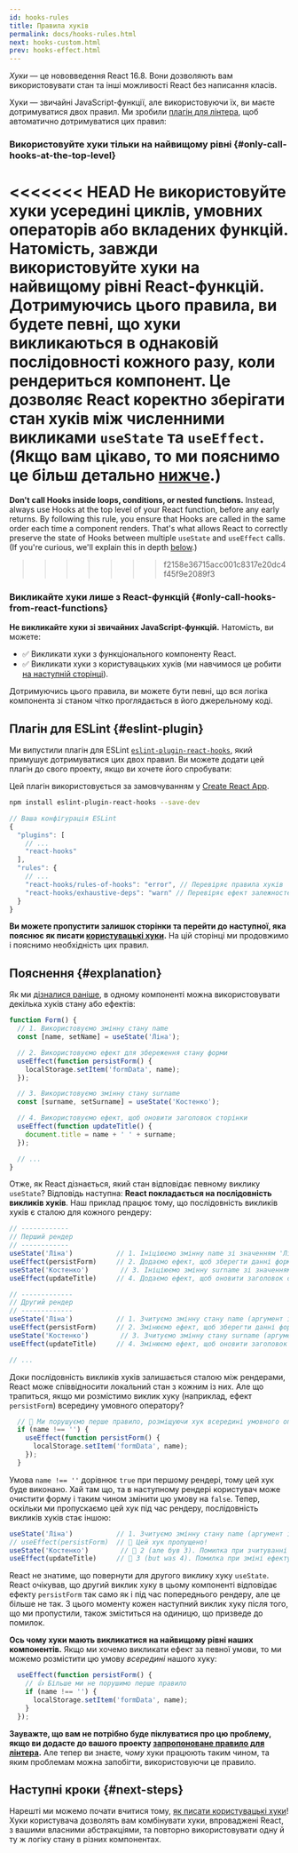 ```yaml
---
id: hooks-rules
title: Правила хуків
permalink: docs/hooks-rules.html
next: hooks-custom.html
prev: hooks-effect.html
---
```


*Хуки* — це нововведення React 16.8. Вони дозволяють вам використовувати стан та інші можливості React без написання класів.

Хуки — звичайні JavaScript-функції, але використовуючи їх, ви маєте дотримуватися двох правил. Ми зробили [плагін для лінтера](https://www.npmjs.com/package/eslint-plugin-react-hooks), щоб автоматично дотримуватися цих правил:

### Використовуйте хуки тільки на найвищому рівні {#only-call-hooks-at-the-top-level}

<<<<<<< HEAD
**Не використовуйте хуки усередині циклів, умовних операторів або вкладених функцій.** Натомість, завжди використовуйте хуки на найвищому рівні React-функцій. Дотримуючись цього правила, ви будете певні, що хуки викликаються в однаковій послідовності кожного разу, коли рендериться компонент. Це дозволяє React коректно зберігати стан хуків між численними викликами `useState` та `useEffect`. (Якщо вам цікаво, то ми пояснимо це більш детально [нижче](#explanation).)
=======
**Don't call Hooks inside loops, conditions, or nested functions.** Instead, always use Hooks at the top level of your React function, before any early returns. By following this rule, you ensure that Hooks are called in the same order each time a component renders. That's what allows React to correctly preserve the state of Hooks between multiple `useState` and `useEffect` calls. (If you're curious, we'll explain this in depth [below](#explanation).)
>>>>>>> f2158e36715acc001c8317e20dc4f45f9e2089f3

### Викликайте хуки лише з React-функцій {#only-call-hooks-from-react-functions}

**Не викликайте хуки зі звичайних JavaScript-функцій.** Натомість, ви можете:

* ✅ Викликати хуки з функціонального компоненту React.
* ✅ Викликати хуки з користувацьких хуків (ми навчимося це робити [на наступній сторінці](/docs/hooks-custom.html)).

Дотримуючись цього правила, ви можете бути певні, що вся логіка компонента зі станом чітко проглядається в його джерельному коді.

## Плагін для ESLint {#eslint-plugin}

Ми випустили плагін для ESLint [`eslint-plugin-react-hooks`](https://www.npmjs.com/package/eslint-plugin-react-hooks), який примушує дотримуватися цих двох правил. Ви можете додати цей плагін до свого проекту, якщо ви хочете його спробувати:

Цей плагін використовується за замовчуванням у [Create React App](/docs/create-a-new-react-app.html#create-react-app).

```bash
npm install eslint-plugin-react-hooks --save-dev
```

```js
// Ваша конфігурація ESLint
{
  "plugins": [
    // ...
    "react-hooks"
  ],
  "rules": {
    // ...
    "react-hooks/rules-of-hooks": "error", // Перевіряє правила хуків
    "react-hooks/exhaustive-deps": "warn" // Перевіряє ефект залежностей
  }
}
```

**Ви можете пропустити залишок сторінки та перейти до наступної, яка пояснює як писати [користувацькі хуки](/docs/hooks-custom.html).** На цій сторінці ми продовжимо і пояснимо необхідність цих правил.

## Пояснення {#explanation}

Як ми [дізналися раніше](/docs/hooks-state.html#tip-using-multiple-state-variables), в одному компоненті можна використовувати декілька хуків стану або ефектів:

```js
function Form() {
  // 1. Використовуємо змінну стану name
  const [name, setName] = useState('Ліна');

  // 2. Використовуємо ефект для збереження стану форми
  useEffect(function persistForm() {
    localStorage.setItem('formData', name);
  });

  // 3. Використовуємо змінну стану surname
  const [surname, setSurname] = useState('Костенко');

  // 4. Використовуємо ефект, щоб оновити заголовок сторінки
  useEffect(function updateTitle() {
    document.title = name + ' ' + surname;
  });

  // ...
}
```

Отже, як React дізнається, який стан відповідає певному виклику `useState`? Відповідь наступна: **React покладається на послідовність викликів хуків**. Наш приклад працює тому, що послідовність викликів хуків є сталою для кожного рендеру:

```js
// ------------
// Перший рендер
// ------------
useState('Ліна')           // 1. Ініціюємо змінну name зі значенням 'Ліна'
useEffect(persistForm)     // 2. Додаємо ефект, щоб зберегти данні форми
useState('Костенко')        // 3. Ініціюємо змінну surname зі значенням 'Костенко'
useEffect(updateTitle)     // 4. Додаємо ефект, щоб оновити заголовок сторінки

// -------------
// Другий рендер
// -------------
useState('Ліна')           // 1. Зчитуємо змінну стану name (аргумент ігнорується)
useEffect(persistForm)     // 2. Змінюємо ефект, щоб зберегти данні форми
useState('Костенко')        // 3. Зчитуємо змінну стану surname (аргумент ігнорується)
useEffect(updateTitle)     // 4. Змінюємо ефект, щоб оновити заголовок сторінки

// ...
```

Доки послідовність викликів хуків залишається сталою між рендерами, React може співвідносити локальний стан з кожним із них. Але що трапиться, якщо ми розмістимо виклик хуку (наприклад, ефект `persistForm`) всередину умовного оператору?

```js
  // 🔴 Ми порушуємо перше правило, розміщуючи хук всередині умовного оператору
  if (name !== '') {
    useEffect(function persistForm() {
      localStorage.setItem('formData', name);
    });
  }
```

Умова `name !== ''` дорівнює `true` при першому рендері, тому цей хук буде виконано. Хай там що, та в наступному рендері користувач може очистити форму і таким чином змінити цю умову на `false`. Тепер, оскільки ми пропускаємо цей хук під час рендеру, послідовність викликів хуків стає іншою:

```js
useState('Ліна')           // 1. Зчитуємо змінну стану name (аргумент ігнорується)
// useEffect(persistForm)  // 🔴 Цей хук пропущено!
useState('Костенко')        // 🔴 2 (але був 3). Помилка при зчитуванні змінної стану surname
useEffect(updateTitle)     // 🔴 3 (but was 4). Помилка при зміні ефекту
```

React не знатиме, що повернути для другого виклику хуку `useState`. React очікував, що другий виклик хуку в цьому компоненті відповідає ефекту `persistForm` так само як і під час попереднього рендеру, але це більше не так. З цього моменту кожен наступний виклик хуку після того, що ми пропустили, також зміститься на одиницю, що призведе до помилок.

**Ось чому хуки мають викликатися на найвищому рівні наших компонентів.** Якщо ми хочемо викликати ефект за певної умови, то ми можемо розмістити цю умову *всередині* нашого хуку:

```js
  useEffect(function persistForm() {
    // 👍 Більше ми не порушимо перше правило
    if (name !== '') {
      localStorage.setItem('formData', name);
    }
  });
```

**Зауважте, що вам не потрібно буде піклуватися про цю проблему, якщо ви додасте до вашого проекту [запропоноване правило для лінтера](https://www.npmjs.com/package/eslint-plugin-react-hooks).** Але тепер ви знаєте, *чому* хуки працюють таким чином, та яким проблемам можна запобігти, використовуючи це правило.

## Наступні кроки {#next-steps}

Нарешті ми можемо почати вчитися тому, [як писати користувацькі хуки](/docs/hooks-custom.html)! Хуки користувача дозволять вам комбінувати хуки, впроваджені React, з вашими власними абстракціями, та повторно використовувати одну й ту ж логіку стану в різних компонентах.
